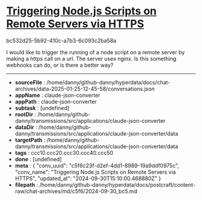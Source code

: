 # [Triggering Node.js Scripts on Remote Servers via HTTPS](https://claude.ai/chat/c5f6c23f-d2ef-4dd1-8989-19a9ddf0975c)

bc532d25-5b92-410c-a7b3-6c093c2ba58a

I would like to trigger the running of a node script on a remote server by making a https call on a url. The server uses nginx. Is this something webhooks can do, or is there a better way?

---

* **sourceFile** : /home/danny/github-danny/hyperdata/docs/chat-archives/data-2025-01-25-12-45-58/conversations.json
* **appName** : claude-json-converter
* **appPath** : claude-json-converter
* **subtask** : [undefined]
* **rootDir** : /home/danny/github-danny/transmissions/src/applications/claude-json-converter
* **dataDir** : /home/danny/github-danny/transmissions/src/applications/claude-json-converter/data
* **targetPath** : /home/danny/github-danny/transmissions/src/applications/claude-json-converter/data
* **tags** : ccc10.ccc20.ccc30.ccc40.ccc50
* **done** : [undefined]
* **meta** : {
  "conv_uuid": "c5f6c23f-d2ef-4dd1-8989-19a9ddf0975c",
  "conv_name": "Triggering Node.js Scripts on Remote Servers via HTTPS",
  "updated_at": "2024-09-30T15:10:00.468880Z"
}
* **filepath** : /home/danny/github-danny/hyperdata/docs/postcraft/content-raw/chat-archives/md/c5f6/2024-09-30_bc5.md